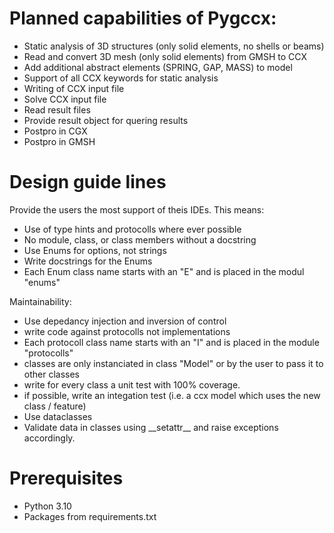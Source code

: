 # Planned capabilities of Pygccx:
- Static analysis of 3D structures (only solid elements, no shells or beams)
- Read and convert 3D mesh (only solid elements) from GMSH to CCX
- Add additional abstract elements (SPRING, GAP, MASS) to model
- Support of all CCX keywords for static analysis
- Writing of CCX input file
- Solve CCX input file
- Read result files
- Provide result object for quering results
- Postpro in CGX
- Postpro in GMSH

# Design guide lines
Provide the users the most support of theis IDEs. This means:
- Use of type hints and protocolls where ever possible
- No module, class, or class members without a docstring
- Use Enums for options, not strings
- Write docstrings for the Enums
- Each Enum class name starts with an "E" and is placed in the modul "enums"

Maintainability:
- Use depedancy injection and inversion of control
- write code against protocolls not implementations
- Each protocoll class name starts with an "I" and is placed in the module "protocolls"
- classes are only instanciated in class "Model" or by the user to pass it to other classes
- write for every class a unit test with 100% coverage.
- if possible, write an integation test (i.e. a ccx model which uses the new class / feature)
- Use dataclasses 
- Validate data in classes using \_\_setattr__ and raise exceptions accordingly.


# Prerequisites
- Python 3.10
- Packages from requirements.txt
